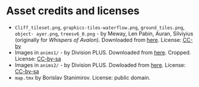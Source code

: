 # Asset credits and licenses

* `Cliff_tileset.png`, `graphics-tiles-waterflow.png`, `ground_tiles.png`, `object- ayer.png`, `treesv6_0.png` - by Meway, Len Pabin, Auran, Silviyius (originally for *Whispers of Avalon*). Downloaded from [here](http://opengameart.org/content/whispers-of-avalon-grassland-tileset). License: [CC-by](https://creativecommons.org/licenses/by/3.0/)
* Images in `anims1/` - by Division PLUS. Downloaded from [here](http://opengameart.org/content/fantasy-character-sprites-battlers). Cropped. License: [CC-by-sa](https://creativecommons.org/licenses/by-sa/3.0/)
* Images in `anims2/` - by Division PLUS. Dowloaded from [here](http://opengameart.org/content/aliens-sci-fi-character-sprites). License: [CC-by-sa](https://creativecommons.org/licenses/by-sa/3.0/)
* `map.tmx` by Borislav Stanimirov. License: public domain.
